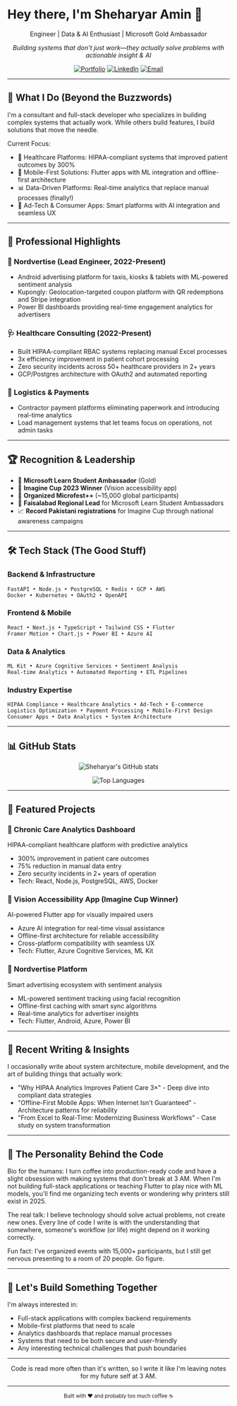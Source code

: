 # Hey there, I'm Sheharyar Amin 👋

<div align- 🥇 Microsoft Learn Student Ambassador (Gold)
- 🌟 Imagine Cup 2023 Winner (Vision accessibility app)
- 🎪 Organized Microfest++ (~15,000 global participants)
- 🎯 Faisalabad Regional Lead for Microsoft Learn Student Ambassadors
- 📈 Record Pakistani registrations for Imagine Cup through national awareness campaignster">
    
<div align="center">
    Engineer | Data & AI Enthusiast | Microsoft Gold Ambassador
  
  *Building systems that don't just work—they actually solve problems with actionable insight & AI*  
  
  [![Portfolio](https://img.shields.io/badge/Portfolio-sheharyaramin.me-blue?style=for-the-badge&logo=globe)](https://sheharyaramin.me)
  [![LinkedIn](https://img.shields.io/badge/LinkedIn-sheharyaramin-0077B5?style=for-the-badge&logo=linkedin)](https://linkedin.com/in/sheharyaramin)
  [![Email](https://img.shields.io/badge/Email-hello@sheharyaramin.me-D14836?style=for-the-badge&logo=gmail)](mailto:hello@sheharyaramin.me)
  
</div>
  
</div>

---

## 🚀 What I Do (Beyond the Buzzwords)

I'm a consultant and full-stack developer who specializes in building complex systems that actually work. While others build features, I build solutions that move the needle.

Current Focus:
- 🏥 Healthcare Platforms: HIPAA-compliant systems that improved patient outcomes by 300%
- 📱 Mobile-First Solutions: Flutter apps with ML integration and offline-first architecture
- 📊 Data-Driven Platforms: Real-time analytics that replace manual processes (finally!)
- 🎯 Ad-Tech & Consumer Apps: Smart platforms with AI integration and seamless UX

---

## 💼 Professional Highlights

### 🏢 Nordvertise (Lead Engineer, 2022-Present)
- Android advertising platform for taxis, kiosks & tablets with ML-powered sentiment analysis
- Kupongly: Geolocation-targeted coupon platform with QR redemptions and Stripe integration
- Power BI dashboards providing real-time engagement analytics for advertisers

### 🩺 Healthcare Consulting (2022-Present)
- Built HIPAA-compliant RBAC systems replacing manual Excel processes
- 3x efficiency improvement in patient cohort processing
- Zero security incidents across 50+ healthcare providers in 2+ years
- GCP/Postgres architecture with OAuth2 and automated reporting

### 🚛 Logistics & Payments
- Contractor payment platforms eliminating paperwork and introducing real-time analytics
- Load management systems that let teams focus on operations, not admin tasks

---

## 🏆 Recognition & Leadership

- 🥇 **Microsoft Learn Student Ambassador** (Gold)
- 🌟 **Imagine Cup 2023 Winner** (Vision accessibility app)
- 🎪 **Organized Microfest++** (~15,000 global participants)
- 🎯 **Faisalabad Regional Lead** for Microsoft Learn Student Ambassadors
- 📈 **Record Pakistani registrations** for Imagine Cup through national awareness campaigns

---

## 🛠️ Tech Stack (The Good Stuff)

### Backend & Infrastructure
```
FastAPI • Node.js • PostgreSQL • Redis • GCP • AWS
Docker • Kubernetes • OAuth2 • OpenAPI
```

### Frontend & Mobile
```
React • Next.js • TypeScript • Tailwind CSS • Flutter
Framer Motion • Chart.js • Power BI • Azure AI
```

### Data & Analytics
```
ML Kit • Azure Cognitive Services • Sentiment Analysis
Real-time Analytics • Automated Reporting • ETL Pipelines
```

### Industry Expertise
```
HIPAA Compliance • Healthcare Analytics • Ad-Tech • E-commerce
Logistics Optimization • Payment Processing • Mobile-First Design
Consumer Apps • Data Analytics • System Architecture
```

---

## 📊 GitHub Stats

<div align="center">
  
  ![Sheharyar's GitHub stats](https://github-readme-stats.vercel.app/api?username=sheharyaramin&show_icons=true&theme=dark&hide_border=true&bg_color=0d1117)
  
  ![Top Languages](https://github-readme-stats.vercel.app/api/top-langs/?username=sheharyaramin&layout=compact&theme=dark&hide_border=true&bg_color=0d1117)
  
</div>

---

## 🎯 Featured Projects

### 🏥 Chronic Care Analytics Dashboard
HIPAA-compliant healthcare platform with predictive analytics
- 300% improvement in patient care outcomes
- 75% reduction in manual data entry
- Zero security incidents in 2+ years of operation
- Tech: React, Node.js, PostgreSQL, AWS, Docker

### 📱 Vision Accessibility App (Imagine Cup Winner)
AI-powered Flutter app for visually impaired users
- Azure AI integration for real-time visual assistance
- Offline-first architecture for reliable accessibility
- Cross-platform compatibility with seamless UX
- Tech: Flutter, Azure Cognitive Services, ML Kit

### 🎪 Nordvertise Platform
Smart advertising ecosystem with sentiment analysis
- ML-powered sentiment tracking using facial recognition
- Offline-first caching with smart sync algorithms
- Real-time analytics for advertiser insights
- Tech: Flutter, Android, Azure, Power BI

---

## 📝 Recent Writing & Insights

I occasionally write about system architecture, mobile development, and the art of building things that actually work:

- "Why HIPAA Analytics Improves Patient Care 3×" - Deep dive into compliant data strategies
- "Offline-First Mobile Apps: When Internet Isn't Guaranteed" - Architecture patterns for reliability
- "From Excel to Real-Time: Modernizing Business Workflows" - Case study on system transformation

---

## 🎨 The Personality Behind the Code

Bio for the humans: I turn coffee into production-ready code and have a slight obsession with making systems that don't break at 3 AM. When I'm not building full-stack applications or teaching Flutter to play nice with ML models, you'll find me organizing tech events or wondering why printers still exist in 2025.

The real talk: I believe technology should solve actual problems, not create new ones. Every line of code I write is with the understanding that somewhere, someone's workflow (or life) might depend on it working correctly.

Fun fact: I've organized events with 15,000+ participants, but I still get nervous presenting to a room of 20 people. Go figure.

---

## 🤝 Let's Build Something Together

I'm always interested in:
- Full-stack applications with complex backend requirements
- Mobile-first platforms that need to scale
- Analytics dashboards that replace manual processes
- Systems that need to be both secure and user-friendly
- Any interesting technical challenges that push boundaries

---

<div align="center">
  
Code is read more often than it's written, so I write it like I'm leaving notes for my future self at 3 AM.
  
</div>

---

<div align="center">
  <sub>Built with ❤️ and probably too much coffee ☕</sub>
</div>
